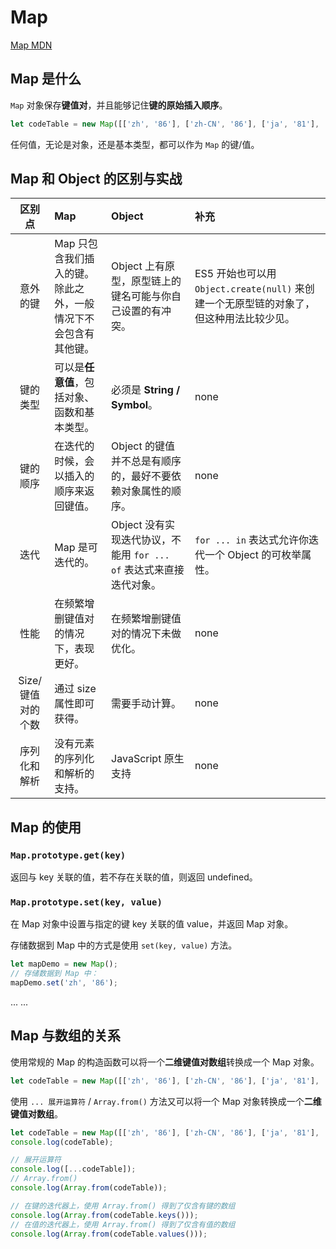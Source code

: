 # Map

[Map MDN](https://developer.mozilla.org/zh-CN/docs/Web/JavaScript/Reference/Global_Objects/Map)

## Map 是什么

`Map` 对象保存**键值对**，并且能够记住**键的原始插入顺序**。

```javascript
let codeTable = new Map([['zh', '86'], ['zh-CN', '86'], ['ja', '81'], ['ja-JP', '81'], ['en-US', '1'],['en-GB', '44'], ['ko', '82'], ['ko-KR', '82']]);
```

任何值，无论是对象，还是基本类型，都可以作为 `Map` 的键/值。

## Map 和 Object 的区别与实战

|区别点 | Map | Object| 补充 |
| :---: | :--- | :--- | :--- |
| 意外的键 | Map 只包含我们插入的键。除此之外，一般情况下不会包含有其他键。 | Object 上有原型，原型链上的键名可能与你自己设置的有冲突。| ES5 开始也可以用 `Object.create(null)` 来创建一个无原型链的对象了，但这种用法比较少见。 |
| 键的类型 | 可以是**任意值**，包括对象、函数和基本类型。 | 必须是 **String / Symbol**。 | none |
| 键的顺序 | 在迭代的时候，会以插入的顺序来返回键值。 | Object 的键值并不总是有顺序的，最好不要依赖对象属性的顺序。 | none |
| 迭代 | Map 是可迭代的。 | Object 没有实现迭代协议，不能用 `for ... of` 表达式来直接迭代对象。 | `for ... in` 表达式允许你迭代一个 Object 的可枚举属性。 |
| 性能 | 在频繁增删键值对的情况下，表现更好。 | 在频繁增删键值对的情况下未做优化。 | none |
| Size/键值对的个数 | 通过 size 属性即可获得。 | 需要手动计算。 | none |
| 序列化和解析 | 没有元素的序列化和解析的支持。 | JavaScript 原生支持 | none |

## Map 的使用

### `Map.prototype.get(key)`

返回与 key 关联的值，若不存在关联的值，则返回 undefined。

### `Map.prototype.set(key, value)`

在 Map 对象中设置与指定的键 key 关联的值 value，并返回 Map 对象。

存储数据到 Map 中的方式是使用 `set(key, value)` 方法。
```javascript
let mapDemo = new Map();
// 存储数据到 Map 中：
mapDemo.set('zh', '86');
```
... ...

## Map 与数组的关系

使用常规的 Map 的构造函数可以将一个**二维键值对数组**转换成一个 Map 对象。

```javascript
let codeTable = new Map([['zh', '86'], ['zh-CN', '86'], ['ja', '81'], ['ja-JP', '81'], ['en-US', '1'],['en-GB', '44'], ['ko', '82'], ['ko-KR', '82']]);
```

使用 `... 展开运算符` / `Array.from()` 方法又可以将一个 Map 对象转换成一个**二维键值对数组**。

```javascript
let codeTable = new Map([['zh', '86'], ['zh-CN', '86'], ['ja', '81'], ['ja-JP', '81'], ['en-US', '1'],['en-GB', '44'], ['ko', '82'], ['ko-KR', '82']]);
console.log(codeTable);

// 展开运算符
console.log([...codeTable]);
// Array.from()
console.log(Array.from(codeTable));

// 在键的迭代器上，使用 Array.from() 得到了仅含有键的数组
console.log(Array.from(codeTable.keys()));
// 在值的迭代器上，使用 Array.from() 得到了仅含有值的数组
console.log(Array.from(codeTable.values()));
```

